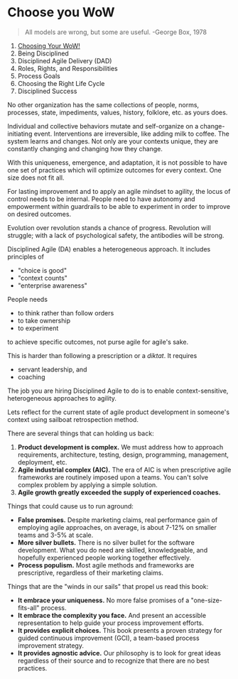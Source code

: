 # Choose you WoW

> All models are wrong, but some are useful. -George Box, 1978

1. [Choosing Your WoW!](wow.md)
2. Being Disciplined
3. Disciplined Agile Delivery (DAD)
4. Roles, Rights, and Responsibilities
5. Process Goals
6. Choosing the Right Life Cycle
7. Disciplined Success

No other organization has the same collections of people, norms, processes, state, impediments, values, history, folklore, etc. as yours does.

Individual and collective behaviors mutate and self-organize on a change-initiating event. Interventions are irreversible, like adding milk to coffee. The system learns and changes. Not only are your contexts unique, they are constantly changing and changing how they change.

With this uniqueness, emergence, and adaptation, it is not possible to have one set of practices which will optimize outcomes for every context. One size does not fit all.

For lasting improvement and to apply an agile mindset to agility, the locus of control needs to be internal. People need to have autonomy and empowerment within guardrails to be able to experiment in order to improve on desired outcomes.

Evolution over revolution stands a chance of progress. Revolution will struggle; with a lack of psychological safety, the antibodies will be strong.

Disciplined Agile (DA) enables a heterogeneous approach. It includes principles of 

- "choice is good"
- "context counts"
- "enterprise awareness"

People needs

- to think rather than follow orders
- to take ownership
- to experiment

to achieve specific outcomes, not purse agile for agile's sake.

This is harder than following a prescription or a *diktat*. It requires

- servant leadership, and
- coaching

The job you are hiring Disciplined Agile to do is to enable context-sensitive, heterogeneous approaches to agility.

Lets reflect for the current state of agile product development in someone's context using sailboat retrospection method.

There are several things that can holding us back:

1. **Product development is complex.** We must address how to approach requirements, architecture, testing, design, programming, management, deployment, etc.
2. **Agile industrial complex (AIC).** The era of AIC is when prescriptive agile frameworks are routinely imposed upon a teams. You can't solve complex problem by applying a simple solution.
3. **Agile growth greatly exceeded the supply of experienced coaches.**

Things that could cause us to run aground:

- **False promises.** Despite marketing claims, real performance gain of employing agile approaches, on average, is about 7-12% on smaller teams and 3-5% at scale.
- **More silver bullets.** There is no silver bullet for the software development. What you do need are skilled, knowledgeable, and hopefully experienced people working together effectively.
- **Process populism.** Most agile methods and frameworks are prescriptive, regardless of their marketing claims.

Things that are the "winds in our sails" that propel us read this book:

- **It embrace your uniqueness.** No more false promises of a "one-size-fits-all" process.
- **It embrace the complexity you face.** And present an accessible representation to help guide your process improvement efforts.
- **It provides explicit choices.** This book presents a proven strategy for guided continuous improvement (GCI), a team-based process improvement strategy. 
- **It provides agnostic advice.** Our philosophy is to look for great ideas regardless of their source and to recognize that there are no best practices.
